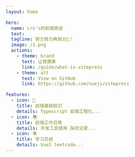 ```yaml
---
layout: home

hero:
  name: Lrx's的前端旅途
  text:
  tagline: 努力努力再努力💪！
  image: /1.png
  actions:
    - theme: brand
      text: 让我康康
      link: /guide/what-is-vitepress
    - theme: alt
      text: View on GitHub
      link: https://github.com/vuejs/vitepress

features:
  - icon: 🙋‍
    title: 前端基础知识
    details: Typescript 前端工程化...
  - icon: 📚
    title: 前端工作日常
    details: 开发工具使用 踩坑记录...
  - icon: 🛠️
    title: 学习总结
    details: Vue3 leetcode...
---
```


<style>
    :root {
  --vp-home-hero-name-color: transparent;
  --vp-home-hero-name-background: -webkit-linear-gradient(120deg, #f55a3e, #7c9eb7);
  --vp-home-hero-image-background-image: linear-gradient( -45deg, #f55a3e 50%, #7c9eb7 50% );
  --vp-home-hero-image-filter: blur(40px);
}
</style>
